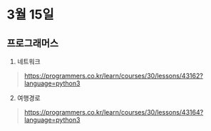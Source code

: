 3월 15일
===

프로그래머스
---

1. 네트워크
>https://programmers.co.kr/learn/courses/30/lessons/43162?language=python3
2. 여행경로
>https://programmers.co.kr/learn/courses/30/lessons/43164?language=python3

